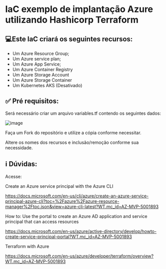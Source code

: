 <h1>IaC exemplo de implantação Azure utilizando Hashicorp Terraform</h1>

## 💻Este IaC criará os seguintes recursos:
- Um Azure Resource Group;
- Um Azure service plan;
- Um Azure App Service;
- Um Azure Container Registry
- Um Azure Storage Account
- Um Azure Storage Container
- Um Kubernetes AKS (Desativado)



## ✅ Pré requisitos:
Será necessário criar um arquivo variables.tf contendo os seguintes dados:

![image](https://github.com/pedborges/Terraform/assets/110577886/e2dc9667-4f4f-4ee9-b2d5-65096714d800)


Faça um Fork do repositório e utilize a cópia conforme necessitar.


Altere os nomes dos recursos e inclusão/remoção conforme sua necessidade.

## ℹ️ Dúvidas:

Acesse:

Create an Azure service principal with the Azure CLI

https://docs.microsoft.com/en-us/cli/azure/create-an-azure-service-principal-azure-cli?toc=%2Fazure%2Fazure-resource-manager%2Ftoc.json&view=azure-cli-latest?WT.mc_id=AZ-MVP-5001893

How to: Use the portal to create an Azure AD application and service principal that can access resources

https://docs.microsoft.com/en-us/azure/active-directory/develop/howto-create-service-principal-portal?WT.mc_id=AZ-MVP-5001893

Terraform with Azure

https://docs.microsoft.com/en-us/azure/developer/terraform/overview?WT.mc_id=AZ-MVP-5001893
